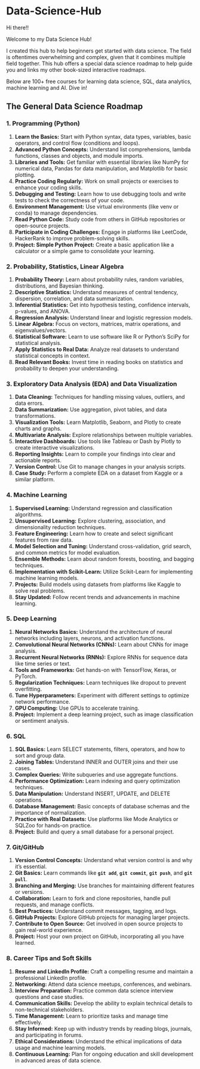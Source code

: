 # Data-Science-Hub

Hi there!!

Welcome to my Data Science Hub!

I created this hub to help beginners get started with data science. The field is oftentimes overwhelming and complex, given that it combines multiple field together. This hub offers a special data science roadmap to help guide you and links my other book-sized interactive roadmaps.

Below are 100+ free courses for learning data science, SQL, data analytics, machine learning and AI. Dive in!

## The General Data Science Roadmap

### **1. Programming (Python)**

1. **Learn the Basics:** Start with Python syntax, data types, variables, basic operators, and control flow (conditions and loops).
2. **Advanced Python Concepts:** Understand list comprehensions, lambda functions, classes and objects, and module imports.
3. **Libraries and Tools:** Get familiar with essential libraries like NumPy for numerical data, Pandas for data manipulation, and Matplotlib for basic plotting.
4. **Practice Coding Regularly:** Work on small projects or exercises to enhance your coding skills.
5. **Debugging and Testing:** Learn how to use debugging tools and write tests to check the correctness of your code.
6. **Environment Management:** Use virtual environments (like venv or conda) to manage dependencies.
7. **Read Python Code:** Study code from others in GitHub repositories or open-source projects.
8. **Participate in Coding Challenges:** Engage in platforms like LeetCode, HackerRank to improve problem-solving skills.
9. **Project: Simple Python Project:** Create a basic application like a calculator or a simple game to consolidate your learning.

### **2. Probability, Statistics, Linear Algebra**

1. **Probability Theory:** Learn about probability rules, random variables, distributions, and Bayesian thinking.
2. **Descriptive Statistics:** Understand measures of central tendency, dispersion, correlation, and data summarization.
3. **Inferential Statistics:** Get into hypothesis testing, confidence intervals, p-values, and ANOVA.
4. **Regression Analysis:** Understand linear and logistic regression models.
5. **Linear Algebra:** Focus on vectors, matrices, matrix operations, and eigenvalues/vectors.
6. **Statistical Software:** Learn to use software like R or Python’s SciPy for statistical analysis.
7. **Apply Statistics to Real Data:** Analyze real datasets to understand statistical concepts in context.
8. **Read Relevant Books:** Invest time in reading books on statistics and probability to deepen your understanding.

### **3. Exploratory Data Analysis (EDA) and Data Visualization**

1. **Data Cleaning:** Techniques for handling missing values, outliers, and data errors.
2. **Data Summarization:** Use aggregation, pivot tables, and data transformations.
3. **Visualization Tools:** Learn Matplotlib, Seaborn, and Plotly to create charts and graphs.
4. **Multivariate Analysis:** Explore relationships between multiple variables.
5. **Interactive Dashboards:** Use tools like Tableau or Dash by Plotly to create interactive visualizations.
6. **Reporting Insights:** Learn to compile your findings into clear and actionable reports.
7. **Version Control:** Use Git to manage changes in your analysis scripts.
8. **Case Study:** Perform a complete EDA on a dataset from Kaggle or a similar platform.

### **4. Machine Learning**

1. **Supervised Learning:** Understand regression and classification algorithms.
2. **Unsupervised Learning:** Explore clustering, association, and dimensionality reduction techniques.
3. **Feature Engineering:** Learn how to create and select significant features from raw data.
4. **Model Selection and Tuning:** Understand cross-validation, grid search, and common metrics for model evaluation.
5. **Ensemble Methods:** Learn about random forests, boosting, and bagging techniques.
6. **Implementation with Scikit-Learn:** Utilize Scikit-Learn for implementing machine learning models.
7. **Projects:** Build models using datasets from platforms like Kaggle to solve real problems.
8. **Stay Updated:** Follow recent trends and advancements in machine learning.

### **5. Deep Learning**

1. **Neural Networks Basics:** Understand the architecture of neural networks including layers, neurons, and activation functions.
2. **Convolutional Neural Networks (CNNs):** Learn about CNNs for image analysis.
3. **Recurrent Neural Networks (RNNs):** Explore RNNs for sequence data like time series or text.
4. **Tools and Frameworks:** Get hands-on with TensorFlow, Keras, or PyTorch.
5. **Regularization Techniques:** Learn techniques like dropout to prevent overfitting.
6. **Tune Hyperparameters:** Experiment with different settings to optimize network performance.
7. **GPU Computing:** Use GPUs to accelerate training.
8. **Project:** Implement a deep learning project, such as image classification or sentiment analysis.

### **6. SQL**

1. **SQL Basics:** Learn SELECT statements, filters, operators, and how to sort and group data.
2. **Joining Tables:** Understand INNER and OUTER joins and their use cases.
3. **Complex Queries:** Write subqueries and use aggregate functions.
4. **Performance Optimization:** Learn indexing and query optimization techniques.
5. **Data Manipulation:** Understand INSERT, UPDATE, and DELETE operations.
6. **Database Management:** Basic concepts of database schemas and the importance of normalization.
7. **Practice with Real Datasets:** Use platforms like Mode Analytics or SQLZoo for hands-on practice.
8. **Project:** Build and query a small database for a personal project.

### **7. Git/GitHub**

1. **Version Control Concepts:** Understand what version control is and why it’s essential.
2. **Git Basics:** Learn commands like **`git add`**, **`git commit`**, **`git push`**, and **`git pull`**.
3. **Branching and Merging:** Use branches for maintaining different features or versions.
4. **Collaboration:** Learn to fork and clone repositories, handle pull requests, and manage conflicts.
5. **Best Practices:** Understand commit messages, tagging, and logs.
6. **GitHub Projects:** Explore GitHub projects for managing larger projects.
7. **Contribute to Open Source:** Get involved in open source projects to gain real-world experience.
8. **Project:** Host your own project on GitHub, incorporating all you have learned.

### **8. Career Tips and Soft Skills**

1. **Resume and LinkedIn Profile:** Craft a compelling resume and maintain a professional LinkedIn profile.
2. **Networking:** Attend data science meetups, conferences, and webinars.
3. **Interview Preparation:** Practice common data science interview questions and case studies.
4. **Communication Skills:** Develop the ability to explain technical details to non-technical stakeholders.
5. **Time Management:** Learn to prioritize tasks and manage time effectively.
6. **Stay Informed:** Keep up with industry trends by reading blogs, journals, and participating in forums.
7. **Ethical Considerations:** Understand the ethical implications of data usage and machine learning models.
8. **Continuous Learning:** Plan for ongoing education and skill development in advanced areas of data science.
